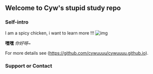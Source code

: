 ## Welcome to Cyw's stupid study repo


### Self-intro

I am a spicy chicken, i want to learn more !!!
![img](https://gimg2.baidu.com/image_search/src=http%3A%2F%2Finews.gtimg.com%2Fnewsapp_match%2F0%2F12070489956%2F0.jpg&refer=http%3A%2F%2Finews.gtimg.com&app=2002&size=f9999,10000&q=a80&n=0&g=0n&fmt=jpeg?sec=1632108596&t=e80e4ac0c8374fc9c0c7698553f22c14)

**嘿嘿**  _你好呀~_ 



For more details see (https://github.com/cywuuuu/cywuuuu.github.io).


### Support or Contact
~~~ fuxuechenyiwen@163.com ~~~
